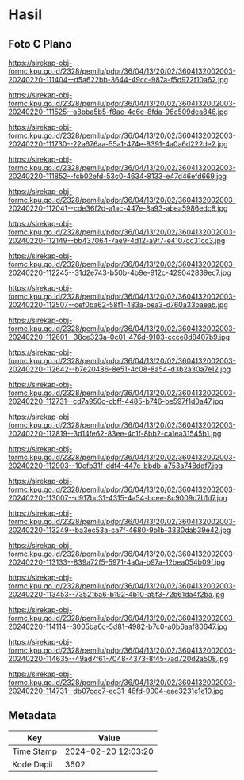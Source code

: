 # Hasil

## Foto C Plano

https://sirekap-obj-formc.kpu.go.id/2328/pemilu/pdpr/36/04/13/20/02/3604132002003-20240220-111404--d5a622bb-3644-49cc-987a-f5d972f10a62.jpg

https://sirekap-obj-formc.kpu.go.id/2328/pemilu/pdpr/36/04/13/20/02/3604132002003-20240220-111525--a8bba5b5-f8ae-4c6c-8fda-96c509dea846.jpg

https://sirekap-obj-formc.kpu.go.id/2328/pemilu/pdpr/36/04/13/20/02/3604132002003-20240220-111730--22a676aa-55a1-474e-8391-4a0a6d222de2.jpg

https://sirekap-obj-formc.kpu.go.id/2328/pemilu/pdpr/36/04/13/20/02/3604132002003-20240220-111852--fcb02efd-53c0-4634-8133-e47d46efd669.jpg

https://sirekap-obj-formc.kpu.go.id/2328/pemilu/pdpr/36/04/13/20/02/3604132002003-20240220-112041--cde36f2d-a1ac-447e-8a93-abea5986edc8.jpg

https://sirekap-obj-formc.kpu.go.id/2328/pemilu/pdpr/36/04/13/20/02/3604132002003-20240220-112149--bb437064-7ae9-4d12-a9f7-e4107cc31cc3.jpg

https://sirekap-obj-formc.kpu.go.id/2328/pemilu/pdpr/36/04/13/20/02/3604132002003-20240220-112245--31d2e743-b50b-4b9e-912c-429042839ec7.jpg

https://sirekap-obj-formc.kpu.go.id/2328/pemilu/pdpr/36/04/13/20/02/3604132002003-20240220-112507--cef0ba62-58f1-483a-bea3-d760a33baeab.jpg

https://sirekap-obj-formc.kpu.go.id/2328/pemilu/pdpr/36/04/13/20/02/3604132002003-20240220-112601--38ce323a-0c01-476d-9103-ccce8d8407b9.jpg

https://sirekap-obj-formc.kpu.go.id/2328/pemilu/pdpr/36/04/13/20/02/3604132002003-20240220-112642--b7e20486-8e51-4c08-8a54-d3b2a30a7e12.jpg

https://sirekap-obj-formc.kpu.go.id/2328/pemilu/pdpr/36/04/13/20/02/3604132002003-20240220-112731--cd7a950c-cbff-4485-b746-be597f1d0a47.jpg

https://sirekap-obj-formc.kpu.go.id/2328/pemilu/pdpr/36/04/13/20/02/3604132002003-20240220-112819--3d14fe62-83ee-4c1f-8bb2-ca1ea31545b1.jpg

https://sirekap-obj-formc.kpu.go.id/2328/pemilu/pdpr/36/04/13/20/02/3604132002003-20240220-112903--10efb31f-ddf4-447c-bbdb-a753a748ddf7.jpg

https://sirekap-obj-formc.kpu.go.id/2328/pemilu/pdpr/36/04/13/20/02/3604132002003-20240220-113007--d917bc31-4315-4a54-bcee-8c9009d7b1d7.jpg

https://sirekap-obj-formc.kpu.go.id/2328/pemilu/pdpr/36/04/13/20/02/3604132002003-20240220-113249--ba3ec53a-ca7f-4680-9b1b-3330dab39e42.jpg

https://sirekap-obj-formc.kpu.go.id/2328/pemilu/pdpr/36/04/13/20/02/3604132002003-20240220-113133--839a72f5-5971-4a0a-b97a-12bea054b09f.jpg

https://sirekap-obj-formc.kpu.go.id/2328/pemilu/pdpr/36/04/13/20/02/3604132002003-20240220-113453--73521ba6-b192-4b10-a5f3-72b61da4f2ba.jpg

https://sirekap-obj-formc.kpu.go.id/2328/pemilu/pdpr/36/04/13/20/02/3604132002003-20240220-114114--3005ba6c-5d81-4982-b7c0-a0b6aaf80647.jpg

https://sirekap-obj-formc.kpu.go.id/2328/pemilu/pdpr/36/04/13/20/02/3604132002003-20240220-114635--49ad7f61-7048-4373-8f45-7ad720d2a508.jpg

https://sirekap-obj-formc.kpu.go.id/2328/pemilu/pdpr/36/04/13/20/02/3604132002003-20240220-114731--db07cdc7-ec31-46fd-9004-eae3231c1e10.jpg


## Metadata

| Key        | Value               |
| ---------- | ------------------- |
| Time Stamp | 2024-02-20 12:03:20 |
| Kode Dapil | 3602                |



